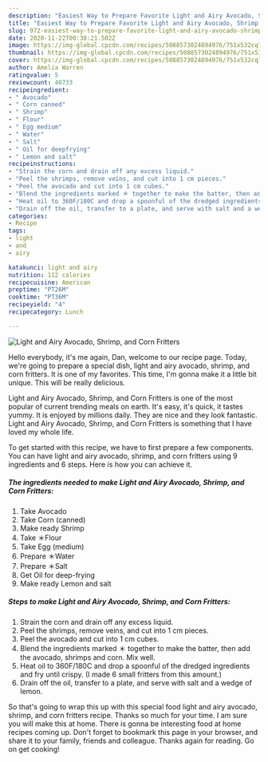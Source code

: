 ```yaml
---
description: "Easiest Way to Prepare Favorite Light and Airy Avocado, Shrimp, and Corn Fritters"
title: "Easiest Way to Prepare Favorite Light and Airy Avocado, Shrimp, and Corn Fritters"
slug: 972-easiest-way-to-prepare-favorite-light-and-airy-avocado-shrimp-and-corn-fritters
date: 2020-11-22T00:38:21.502Z
image: https://img-global.cpcdn.com/recipes/5088573024894976/751x532cq70/light-and-airy-avocado-shrimp-and-corn-fritters-recipe-main-photo.jpg
thumbnail: https://img-global.cpcdn.com/recipes/5088573024894976/751x532cq70/light-and-airy-avocado-shrimp-and-corn-fritters-recipe-main-photo.jpg
cover: https://img-global.cpcdn.com/recipes/5088573024894976/751x532cq70/light-and-airy-avocado-shrimp-and-corn-fritters-recipe-main-photo.jpg
author: Amelia Warren
ratingvalue: 5
reviewcount: 40733
recipeingredient:
- " Avocado"
- " Corn canned"
- " Shrimp"
- " Flour"
- " Egg medium"
- " Water"
- " Salt"
- " Oil for deepfrying"
- " Lemon and salt"
recipeinstructions:
- "Strain the corn and drain off any excess liquid."
- "Peel the shrimps, remove veins, and cut into 1 cm pieces."
- "Peel the avocado and cut into 1 cm cubes."
- "Blend the ingredients marked ＊ together to make the batter, then add the avocado, shrimps and corn. Mix well."
- "Heat oil to 360F/180C and drop a spoonful of the dredged ingredients and fry until crispy. (I made 6 small fritters from this amount.)"
- "Drain off the oil, transfer to a plate, and serve with salt and a wedge of lemon."
categories:
- Recipe
tags:
- light
- and
- airy

katakunci: light and airy 
nutrition: 112 calories
recipecuisine: American
preptime: "PT26M"
cooktime: "PT36M"
recipeyield: "4"
recipecategory: Lunch

---
```



![Light and Airy Avocado, Shrimp, and Corn Fritters](https://img-global.cpcdn.com/recipes/5088573024894976/751x532cq70/light-and-airy-avocado-shrimp-and-corn-fritters-recipe-main-photo.jpg)

Hello everybody, it's me again, Dan, welcome to our recipe page. Today, we're going to prepare a special dish, light and airy avocado, shrimp, and corn fritters. It is one of my favorites. This time, I'm gonna make it a little bit unique. This will be really delicious.



Light and Airy Avocado, Shrimp, and Corn Fritters is one of the most popular of current trending meals on earth. It's easy, it's quick, it tastes yummy. It is enjoyed by millions daily. They are nice and they look fantastic. Light and Airy Avocado, Shrimp, and Corn Fritters is something that I have loved my whole life.


To get started with this recipe, we have to first prepare a few components. You can have light and airy avocado, shrimp, and corn fritters using 9 ingredients and 6 steps. Here is how you can achieve it.

<!--inarticleads1-->

##### The ingredients needed to make Light and Airy Avocado, Shrimp, and Corn Fritters:

1. Take  Avocado
1. Take  Corn (canned)
1. Make ready  Shrimp
1. Take  ＊Flour
1. Take  Egg (medium)
1. Prepare  ＊Water
1. Prepare  ＊Salt
1. Get  Oil for deep-frying
1. Make ready  Lemon and salt




<!--inarticleads2-->

##### Steps to make Light and Airy Avocado, Shrimp, and Corn Fritters:

1. Strain the corn and drain off any excess liquid.
1. Peel the shrimps, remove veins, and cut into 1 cm pieces.
1. Peel the avocado and cut into 1 cm cubes.
1. Blend the ingredients marked ＊ together to make the batter, then add the avocado, shrimps and corn. Mix well.
1. Heat oil to 360F/180C and drop a spoonful of the dredged ingredients and fry until crispy. (I made 6 small fritters from this amount.)
1. Drain off the oil, transfer to a plate, and serve with salt and a wedge of lemon.




So that's going to wrap this up with this special food light and airy avocado, shrimp, and corn fritters recipe. Thanks so much for your time. I am sure you will make this at home. There is gonna be interesting food at home recipes coming up. Don't forget to bookmark this page in your browser, and share it to your family, friends and colleague. Thanks again for reading. Go on get cooking!
